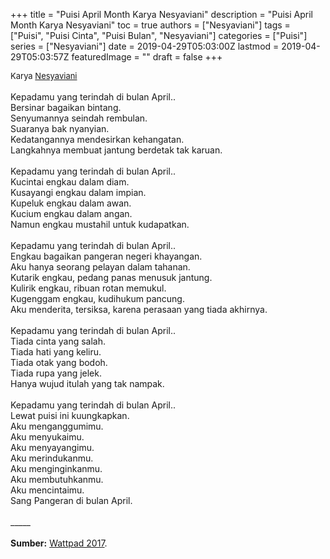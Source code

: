 +++
title = "Puisi April Month Karya Nesyaviani"
description = "Puisi April Month Karya Nesyaviani"
toc = true
authors = ["Nesyaviani"]
tags = ["Puisi", "Puisi Cinta", "Puisi Bulan", "Nesyaviani"]
categories = ["Puisi"]
series = ["Nesyaviani"]
date = 2019-04-29T05:03:00Z
lastmod = 2019-04-29T05:03:57Z
featuredImage = ""
draft = false
+++

<div style="text-align: justify;">
<div style="font-size: small;">Karya <a href="/authors/nesyaviani/" target="_blank">Nesyaviani</a></div><br />
Kepadamu yang terindah di bulan April..<br />Bersinar bagaikan bintang.<br />Senyumannya seindah rembulan.<br />Suaranya bak nyanyian.<br />Kedatangannya mendesirkan kehangatan.<br />Langkahnya membuat jantung berdetak tak karuan.<br /><br />Kepadamu yang terindah di bulan April..<br />Kucintai engkau dalam diam.<br />Kusayangi engkau dalam impian.<br />Kupeluk engkau dalam awan.<br />Kucium engkau dalam angan.<br />Namun engkau mustahil untuk kudapatkan.<br /><br />Kepadamu yang terindah di bulan April..<br />Engkau bagaikan pangeran negeri khayangan.<br />Aku hanya seorang pelayan dalam tahanan.<br />Kutarik engkau, pedang panas menusuk jantung.<br />Kulirik engkau, ribuan rotan memukul.<br />Kugenggam engkau, kudihukum pancung.<br />Aku menderita, tersiksa, karena perasaan yang tiada akhirnya.<br /><br />Kepadamu yang terindah di bulan April..<br />Tiada cinta yang salah.<br />Tiada hati yang keliru.<br />Tiada otak yang bodoh.<br />Tiada rupa yang jelek.<br />Hanya wujud itulah yang tak nampak.<br /><br />Kepadamu yang terindah di bulan April..<br />Lewat puisi ini kuungkapkan.<br />Aku menganggumimu.<br />Aku menyukaimu.<br />Aku menyayangimu.<br />Aku merindukanmu.<br />Aku menginginkanmu.<br />Aku membutuhkanmu.<br />Aku mencintaimu.<br />Sang Pangeran di bulan April.<br /><br />
_____
<br /><br /><b>Sumber:</b> <a href="https://www.wattpad.com/539175116-diary-puisi-april-month" target="_blank">Wattpad 2017</a>.</div>
